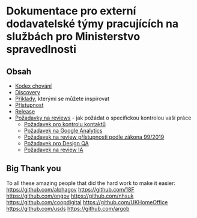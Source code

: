 # Dokumentace pro externí dodavatelské týmy pracujících na službách pro Ministerstvo spravedlnosti

## Obsah
* [Kodex chování](kodex-chovani.md)
* [Discovery](discovery)
* [Příklady](priklady), kterými se můžete inspirovat
* [Přístupnost](pristupnost)
* [Release](release)
* [Požadavky na reviews](reviews) - jak požádat o specifickou kontrolou vaší práce
  * [Požadavek pro kontrolu kontaktů](reviews/pozadavek-kontakty-review.md)
  * [Požadavek na Google Analytics](reviews/pozadavek-google-analytics-review.md)
  * [Požadavek na review přístupnosti podle zákona 99/2019](reviews/pozadavek-pristupnost-review.md)
  * [Požadavek pro Design QA](reviews/pozadavek-design-qa.md)
  * [Požadavek na review IA](reviews/pozadavek-ia-review.md)   

## Big Thank you
To all these amazing people that did the hard work to make it easier:
https://github.com/alphagov
https://github.com/18F
https://github.com/ongov
https://github.com/nhsuk
https://github.com/coopdigital
https://github.com/UKHomeOffice
https://github.com/usds
https://github.com/argob
